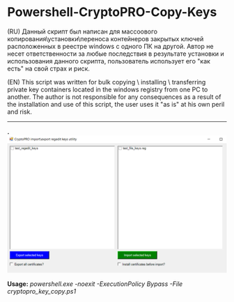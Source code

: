 # Powershell-CryptoPRO-Copy-Keys
(RU) Данный скрипт был написан для массоового копирования\установки\переноса контейнеров закрытых ключей расположенных в реестре windows с одного ПК на другой. Автор не несет ответственности за любые последствия в результате установки и использования данного скрипта, пользователь использует его "как есть" на свой страх и риск.

(EN) This script was written for bulk copying \ installing \ transferring private key containers located in the windows registry from one PC to another. The author is not responsible for any consequences as a result of the installation and use of this script, the user uses it "as is" at his own peril and risk.

----
**.**
![alt text](screen.png "View screen")

**Usage:** *powershell.exe -noexit -ExecutionPolicy Bypass -File cryptopro_key_copy.ps1*

